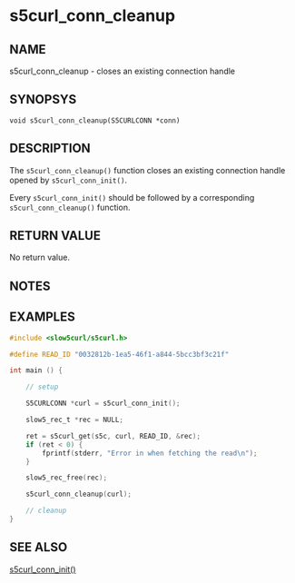 # s5curl_conn_cleanup

## NAME
s5curl_conn_cleanup - closes an existing connection handle

## SYNOPSYS
`void s5curl_conn_cleanup(S5CURLCONN *conn)`

## DESCRIPTION
The `s5curl_conn_cleanup()` function closes an existing connection handle opened by `s5curl_conn_init()`.

Every `s5curl_conn_init()` should be followed by a corresponding `s5curl_conn_cleanup()` function.

## RETURN VALUE
No return value.

## NOTES

## EXAMPLES
```c
#include <slow5curl/s5curl.h>

#define READ_ID "0032812b-1ea5-46f1-a844-5bcc3bf3c21f"

int main () {

    // setup

    S5CURLCONN *curl = s5curl_conn_init();

    slow5_rec_t *rec = NULL;

    ret = s5curl_get(s5c, curl, READ_ID, &rec);
    if (ret < 0) {
        fprintf(stderr, "Error in when fetching the read\n");
    }

    slow5_rec_free(rec);

    s5curl_conn_cleanup(curl);

    // cleanup
}
```

## SEE ALSO
[s5curl_conn_init()](s5curl_conn_init.md)
